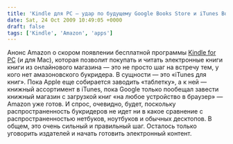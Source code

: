 ```yaml
---
title: 'Kindle для PC — удар по будущему Google Books Store и iTunes Books Store'
date: Sat, 24 Oct 2009 10:49:05 +0000
draft: false
tags: ['Kindle', 'Amazon', 'apps']
---
```


Анонс Amazon о скором появлении бесплатной программы [Kindle for PC](http://www.amazon.com/gp/feature.html/ref=kcp_pc_mkt_lnd?docId=1000426311) (и для Mac), которая позволит покупать и читать электронные книги книги из онлайнового магазина — это не просто шаг на встречу тем, у кого нет амазоновского букридера. В сущности — это «iTunes для книг». Пока Apple еще собирается заводить «таблетку», а к ней — книжный ассортимент в iTunes, пока Google только пообещал завести книжный магазин с загрузкой книг «на любое устройство в браузер» — Amazon уже готов. И спрос, очевидно, будет, поскольку распространенность букридеров не идет ни в какое сравнение с распространенностью нетбуков, ноутбуков и обычных десктопов. В общем, это очень сильный и правильный шаг. Осталось только уговорить издателей и начать готовить электронный контент.